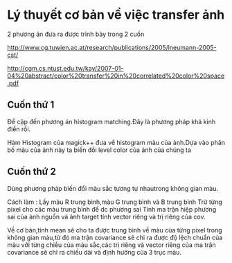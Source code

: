 # Lý thuyết cơ bản về việc transfer ảnh #

2 phương án đưa ra được trình bày trong 2 cuốn

http://www.cg.tuwien.ac.at/research/publications/2005/lneumann-2005-cst/

http://cgm.cs.ntust.edu.tw/kay/2007-01-04%20abstract/color%20transfer%20in%20correlated%20color%20space.pdf

## Cuốn thứ 1 ##
Đề cập đến phương án histogram matching.Đây là phương pháp khá kinh điển rồi.

Hàm Histogram của magick++ đưa về histogram màu của ảnh.Dựa vào phân bố màu của ảnh này ta biến đồi level color của ảnh của chúng ta

## Cuốn thứ 2 ##
Dùng phương pháp biến đổi màu sắc tương tự nhautrong không gian màu.

Cách làm :
Lấy màu R trung bình,màu G trung bình và B trung bình
Trừ từng pixel cho các màu trung bình để dc phương sai
Tính ma trận hiệp phương sai của ảnh nguồn và ảnh target
tính vector riêng và trị riêng của cov.

Về cơ bản,tính mean sẽ cho ta được trung bình về màu của từng pixel trong không gian màu,từ đó ma trận covariance sẽ chỉ ra được độ lệch chuẩn của màu với từng chiều của màu sắc,các trị riêng và vector riêng của ma trận covariance sẽ chỉ ra chiều dài và định hướng của 3 trục màu.